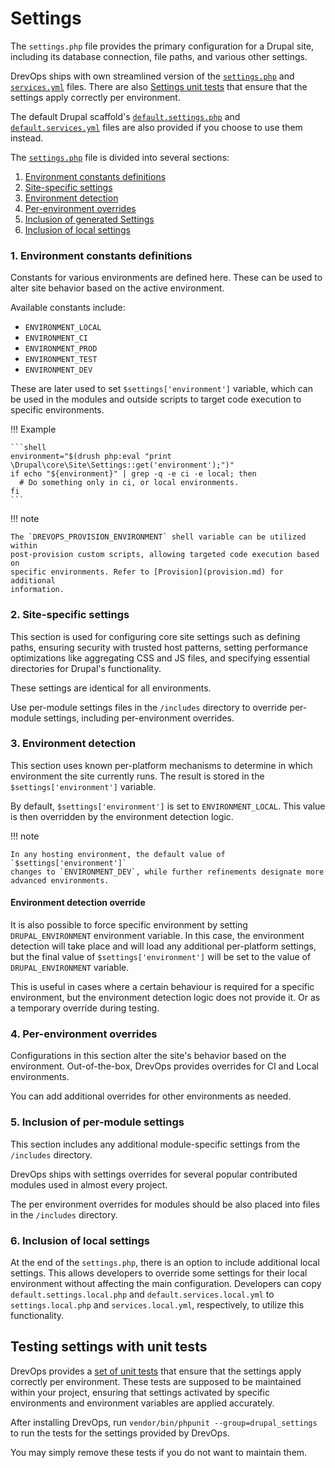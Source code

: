 # Settings

The `settings.php` file provides the primary configuration for a Drupal site,
including its database connection, file paths, and various other settings.

DrevOps ships with own streamlined version of
the [`settings.php`](../../../../web/sites/default/settings.php) and
[`services.yml`](../../../../web/sites/default/services.yml) files. There are
also [Settings unit tests](#Testing-settings-with-unit-tests) that ensure that
the settings apply correctly per environment.

The default Drupal scaffold's [`default.settings.php`](../../../../web/sites/default/default.settings.php)
and [`default.services.yml`](../../../../web/sites/default/default.services.yml)
files are also provided if you choose to use them instead.

The [`settings.php`](../../../../web/sites/default/settings.php) file is divided
into several sections:

1. [Environment constants definitions](#1-Environment-constants-definitions)
2. [Site-specific settings](#2-Site-specific-settings)
3. [Environment detection](#3-Environment-detection)
4. [Per-environment overrides](#4-Per-environment-overrides)
5. [Inclusion of generated Settings](#5-Inclusion-of-per-module-settings)
6. [Inclusion of local settings](#6-Inclusion-of-local-settings)

### 1. Environment constants definitions

Constants for various environments are defined here. These can be used to alter
site behavior based on the active environment.

Available constants include:

- `ENVIRONMENT_LOCAL`
- `ENVIRONMENT_CI`
- `ENVIRONMENT_PROD`
- `ENVIRONMENT_TEST`
- `ENVIRONMENT_DEV`

These are later used to set `$settings['environment']` variable, which can be
used in the modules and outside scripts to target code execution to specific
environments.

!!! Example

    ```shell
    environment="$(drush php:eval "print \Drupal\core\Site\Settings::get('environment');")"
    if echo "${environment}" | grep -q -e ci -e local; then
      # Do something only in ci, or local environments.
    fi
    ```

!!! note

    The `DREVOPS_PROVISION_ENVIRONMENT` shell variable can be utilized within
    post-provision custom scripts, allowing targeted code execution based on
    specific environments. Refer to [Provision](provision.md) for additional
    information.

### 2. Site-specific settings

This section is used for configuring core site settings such as defining paths,
ensuring security with trusted host patterns, setting performance optimizations
like aggregating CSS and JS files, and specifying essential directories for
Drupal's functionality.

These settings are identical for all environments.

Use per-module settings files in the `/includes` directory to override
per-module settings, including per-environment overrides.

### 3. Environment detection

This section uses known per-platform mechanisms to determine in which
environment the site currently runs. The result is stored in the
`$settings['environment']` variable.

By default, `$settings['environment']` is set to `ENVIRONMENT_LOCAL`.
This value is then overridden by the environment detection logic.

!!! note

    In any hosting environment, the default value of `$settings['environment']`
    changes to `ENVIRONMENT_DEV`, while further refinements designate more
    advanced environments.


#### Environment detection override

It is also possible to force specific environment by setting
`DRUPAL_ENVIRONMENT` environment variable. In this case, the environment
detection will take place and will load any additional per-platform settings,
but the final value of `$settings['environment']` will be set to the value of
`DRUPAL_ENVIRONMENT` variable.

This is useful in cases where a certain behaviour is required for a specific
environment, but the environment detection logic does not provide it. Or as a
temporary override during testing.

### 4. Per-environment overrides

Configurations in this section alter the site's behavior based on the
environment. Out-of-the-box, DrevOps provides overrides for CI and Local
environments.

You can add additional overrides for other environments as needed.

### 5. Inclusion of per-module settings

This section includes any additional module-specific settings from the
`/includes` directory.

DrevOps ships with settings overrides for several popular contributed modules
used in almost every project.

The per environment overrides for modules should be also placed into files
in the `/includes` directory.

### 6. Inclusion of local settings

At the end of the `settings.php`, there is an option to include additional local
settings. This allows developers to override some settings for their local
environment without affecting the main configuration. Developers can
copy `default.settings.local.php` and `default.services.local.yml`
to `settings.local.php` and `services.local.yml`, respectively, to utilize this
functionality.

## Testing settings with unit tests

DrevOps provides a [set of unit tests](../../../../tests/phpunit/Drupal) that
ensure that the settings apply correctly per environment. These tests are
supposed to be maintained within your project, ensuring that settings activated
by specific environments and environment variables are applied accurately.

After installing DrevOps, run `vendor/bin/phpunit --group=drupal_settings` to
run the tests for the settings provided by DrevOps.

You may simply remove these tests if you do not want to maintain them.
